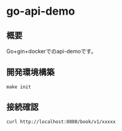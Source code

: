 # go-api-demo

## 概要

Go+gin+dockerでのapi-demoです。

## 開発環境構築

```shell
make init
```

## 接続確認
```shell
curl http://localhost:8080/book/v1/xxxxx
```
